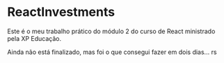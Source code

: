 # ReactInvestments

Este é o meu trabalho prático do módulo 2 do curso de React ministrado pela XP Educação.

Ainda não está finalizado, mas foi o que consegui fazer em dois dias... rs
